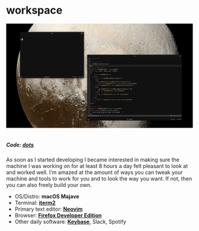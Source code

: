 # workspace

![desktop image](/media/desktop4.png)

```scala mdoc:percentages:workspace
```

##### Code: [dots](https://github.com/ckipp01/dots)

As soon as I started developing I became interested in making sure the machine I
was working on for at least 8 hours a day felt pleasant to look at and worked
well. I'm amazed at the amount of ways you can tweak your machine and tools to
work for you and to look the way you want. If not, then you can also freely
build your own.

  - OS/Distro: **macOS Majave**
  - Terminal: [**iterm2**](https://iterm2.com)
  - Primary text editor: [**Neovim**](https://neovim.io/)
  - Browser: [**Firefox Developer Edition**](https://www.mozilla.org/en-US/firefox/developer)
  - Other daily software: [**Keybase**](https://keybase.io), Slack, Spotify

```scala mdoc:tags:workspace
```
